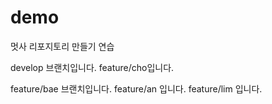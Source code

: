 # demo

멋사 리포지토리 만들기 연습

develop 브랜치입니다.
feature/cho입니다.

feature/bae 브랜치입니다.
feature/an 입니다.
feature/lim 입니다.
